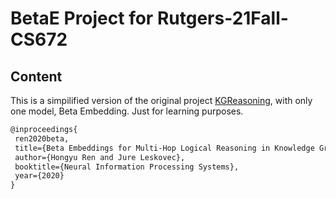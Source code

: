 # BetaE Project for Rutgers-21Fall-CS672
## Content
This is a simpilified version of the original project [KGReasoning](https://github.com/snap-stanford/KGReasoning), with only one model, Beta Embedding.
Just for learning purposes.

```latex
@inproceedings{
 ren2020beta,
 title={Beta Embeddings for Multi-Hop Logical Reasoning in Knowledge Graphs},
 author={Hongyu Ren and Jure Leskovec},
 booktitle={Neural Information Processing Systems},
 year={2020}
}
```
